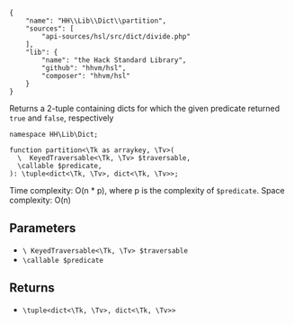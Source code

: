 ``` yamlmeta
{
    "name": "HH\\Lib\\Dict\\partition",
    "sources": [
        "api-sources/hsl/src/dict/divide.php"
    ],
    "lib": {
        "name": "the Hack Standard Library",
        "github": "hhvm/hsl",
        "composer": "hhvm/hsl"
    }
}
```




Returns a 2-tuple containing dicts for which the given predicate returned
` true ` and `` false ``, respectively




``` Hack
namespace HH\Lib\Dict;

function partition<\Tk as arraykey, \Tv>(
  \  KeyedTraversable<\Tk, \Tv> $traversable,
  \callable $predicate,
): \tuple<dict<\Tk, \Tv>, dict<\Tk, \Tv>>;
```




Time complexity: O(n * p), where p is the complexity of ` $predicate `.
Space complexity: O(n)




## Parameters




+ ` \ KeyedTraversable<\Tk, \Tv> $traversable `
+ ` \callable $predicate `




## Returns




* ` \tuple<dict<\Tk, \Tv>, dict<\Tk, \Tv>> `
<!-- HHAPIDOC -->
